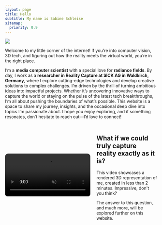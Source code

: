 ```yaml
---
layout: page
title: Hello
subtitle: My name is Sabine Schleise
sitemap:
  priority: 0.9
---
```


<img src="{{ '/assets/img/main.jpg' | prepend: site.baseurl }}" id="about-img">

<div id="describe-text">
  <p>Welcome to my little corner of the internet! If you're into computer vision, 3D tech, and figuring out how the reality meets the virtual world, you’re in the right place.</p>
	<p>I’m a <strong>media computer scientist  </strong> with a special love for <strong>radiance fields</strong>. By day, I work as a <strong>researcher in Reality Capture at SICK AG in Waldkirch, Germany</strong>, where I explore cutting-edge technologies and develop creative solutions to complex challenges. I’m driven by the thrill of turning ambitious ideas into impactful projects. Whether it’s uncovering innovative ways to capture the world or staying on the pulse of the latest tech breakthroughs, I’m all about pushing the boundaries of what’s possible. This website is a space to share my journey, insights, and the occasional deep dive into topics I’m passionate about. I hope you enjoy exploring, and if something resonates, don’t hesitate to reach out—I’d love to connect!</p>
</div>

<div class="about-img" style="display: flex; align-items: center; gap: 20px; margin: 20px 0;">
  <!-- Video Section -->
  <div style="flex: 1; max-width: 60%;">
    <video autoplay muted loop style="width: 100%; height: auto; border-radius: 10px;">
      <source src="{{ '/assets/Sabine_Schleise_3DGS.mp4' | prepend: site.baseurl }}" type="video/mp4">
      Your browser does not support the video tag.
    </video>
  </div>

  <!-- Text Section -->
  <div style="flex: 1; max-width: 40%;">
  <h2>
    What if we could truly capture reality exactly as it is?
  </h2>
  <p>
      This video showcases a rendered 3D representation of me, created in less than 2 minutes. 
       Impressive, don't you think?
  </p>
  <p>
      The answer to this question, and much more, will be explored further on this website.
  </p>
  </div>
</div>
